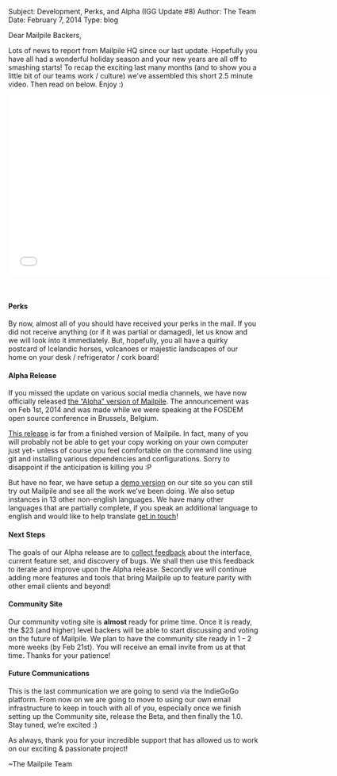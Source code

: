 Subject: Development, Perks, and Alpha (IGG Update #8)
Author: The Team
Date: February 7, 2014
Type: blog

Dear Mailpile Backers,

Lots of news to report from Mailpile HQ since our last update. Hopefully you have all had a wonderful holiday season and your new years are all off to smashing starts! To recap the exciting last many months (and to show you a little bit of our teams work / culture) we’ve assembled this short 2.5 minute video. Then read on below. Enjoy :)

<iframe src="//player.vimeo.com/video/85881181?title=0&amp;byline=0&amp;portrait=0&amp;color=d90902" width="650" height="366" frameborder="0" webkitallowfullscreen mozallowfullscreen allowfullscreen></iframe>

<p>&nbsp;</p>

#### Perks
By now, almost all of you should have received your perks in the mail. If you did not receive anything (or if it was partial or damaged), let us know and we will look into it immediately. But, hopefully, you all have a quirky postcard of Icelandic horses, volcanoes or majestic landscapes of our home on your desk / refrigerator / cork board!

#### Alpha Release
If you missed the update on various social media channels, we have now officially released [the “Alpha” version of Mailpile](https://www.mailpile.is/blog/2014-01-31_Alpha_Release_Shipping_Bits_and_Atoms.html). The announcement was on Feb 1st, 2014 and was made while we were speaking at the FOSDEM open source conference in Brussels, Belgium.

[This release](https://github.com/pagekite/Mailpile) is far from a finished version of Mailpile. In fact, many of you will probably not be able to get your copy working on your own computer just yet- unless of course you feel comfortable on the command line using git and installing various dependencies and configurations. Sorry to disappoint if the anticipation is killing you :P

But have no fear, we have setup a [demo version](https://www.mailpile.is/demos/) on our site so you can still try out Mailpile and see all the work we’ve been doing. We also setup instances in 13 other non-english languages. We have many other languages that are partially complete, if you speak an additional language to english and would like to help translate [get in touch](mailto:team@mailpile.is?subject=Translating%20Mailpile)!

#### Next Steps
The goals of our Alpha release are to [collect feedback](mailto:team@mailpile.is?subject=Alpha%20Feedback) about the interface, current feature set, and discovery of bugs. We shall then use this feedback to iterate and improve upon the Alpha release. Secondly we will continue adding more features and tools that bring Mailpile up to feature parity with other email clients and beyond!

#### Community Site
Our community voting site is **almost** ready for prime time. Once it is ready, the $23 (and higher) level backers will be able to start discussing and voting on the future of Mailpile. We plan to have the community site ready in 1 - 2 more weeks (by Feb 21st). You will receive an email invite from us at that time. Thanks for your patience!

#### Future Communications
This is the last communication we are going to send via the IndieGoGo platform. From now on we are going to move to using our own email infrastructure to keep in touch with all of you, especially once we finish setting up the Community site, release the Beta, and then finally the 1.0. Stay tuned, we’re excited :)

As always, thank you for your incredible support that has allowed us to work on our exciting & passionate project!

~The Mailpile Team
